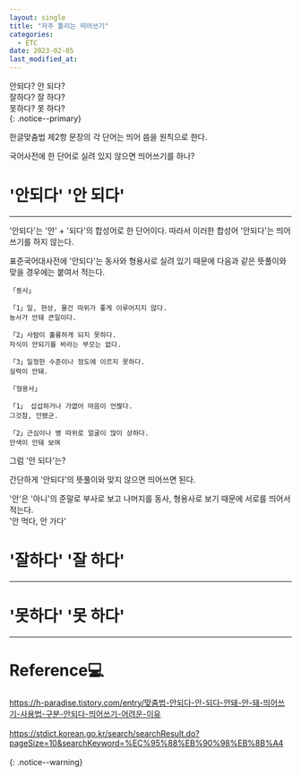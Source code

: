 ```yaml
---
layout: single
title: "자주 틀리는 띄어쓰기"
categories:
  - ETC
date: 2023-02-05
last_modified_at:
---
```



안되다? 안 되다?<br>
잘하다? 잘 하다?<br>
못하다? 못 하다?<br>
{: .notice--primary}

한글맞춤법 제2항 문장의 각 단어는 띄어 씀을 원칙으로 한다. 

국어사전에 한 단어로 실려 있지 않으면 띄어쓰기를 하나?

# '안되다' '안 되다'

---

'안되다'는 '안' + '되다'의 합성어로 한 단어이다. 
따라서 이러한 합성어 '안되다'는 띄어쓰기를 하지 않는다. 

표준국어대사전에 '안되다'는 동사와 형용사로 실려 있기 때문에 다음과 같은 뜻풀이와 맞을 경우에는 붙여서 적는다.

    「동사」

    「1」일, 현상, 물건 따위가 좋게 이루어지지 않다.
    농사가 안돼 큰일이다. 

    「2」사람이 훌륭하게 되지 못하다. 
    자식이 안되기를 바라는 부모는 없다.

    「3」일정한 수준이나 정도에 이르지 못하다.
    실력이 안돼.

    「형용사」

    「1」 섭섭하거나 가엾어 마음이 언짢다. 
    그것참, 안됐군.

    「2」근심이나 병 따위로 얼굴이 많이 상하다. 
    안색이 안돼 보여 

그럼 '안 되다'는?

간단하게 '안되다'의 뜻풀이와 맞지 않으면 띄어쓰면 된다.

'안'은 '아니'의 준말로 부사로 보고 나머지를 동사, 형용사로 보기 때문에 서로를 띄어서 적는다.<br>
'안 먹다, 안 가다'

# '잘하다' '잘 하다'

---

# '못하다' '못 하다'

---


# Reference💻

<https://h-paradise.tistory.com/entry/맞춤법-안되다-안-되다-안돼-안-돼-띄어쓰기-사용법-구분-안되다-띄어쓰기-어려운-이유><br><br>
<https://stdict.korean.go.kr/search/searchResult.do?pageSize=10&searchKeyword=%EC%95%88%EB%90%98%EB%8B%A4><br><br>
{: .notice--warning}